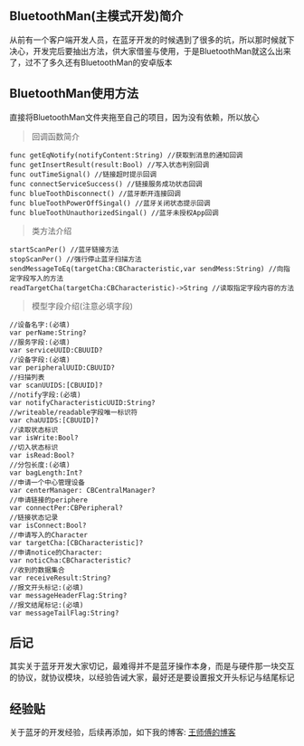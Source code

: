 ## BluetoothMan(主模式开发)简介
从前有一个客户端开发人员，在蓝牙开发的时候遇到了很多的坑，所以那时候就下决心，开发完后要抽出方法，供大家借鉴与使用，于是BluetoothMan就这么出来了，过不了多久还有BluetoothMan的安卓版本


## BluetoothMan使用方法
直接将BluetoothMan文件夹拖至自己的项目，因为没有依赖，所以放心
> 回调函数简介

```
func getEqNotify(notifyContent:String) //获取到消息的通知回调
func getInsertResult(result:Bool) //写入状态判别回调
func outTimeSignal() //链接超时提示回调
func connectServiceSuccess() //链接服务成功状态回调
func blueToothDisconnect() //蓝牙断开连接回调
func blueToothPowerOffSingal() //蓝牙关闭状态提示回调
func blueToothUnauthorizedSingal() //蓝牙未授权App回调
```

> 类方法介绍

```
startScanPer() //蓝牙链接方法
stopScanPer() //强行停止蓝牙扫描方法
sendMessageToEq(targetCha:CBCharacteristic,var sendMess:String) //向指定字段写入的方法
readTargetCha(targetCha:CBCharacteristic)->String //读取指定字段内容的方法
```

> 模型字段介绍(注意必填字段)

```
//设备名字:(必填)
var perName:String?
//服务字段:(必填)
var serviceUUID:CBUUID?
//设备字段:(必填)
var peripheralUUID:CBUUID?
//扫描列表
var scanUUIDS:[CBUUID]?
//notify字段:(必填)
var notifyCharacteristicUUID:String?
//writeable/readable字段唯一标识符
var chaUUIDS:[CBUUID]?
//读取状态标识
var isWrite:Bool?
//切入状态标识
var isRead:Bool?
//分包长度:(必填)
var bagLength:Int?
//申请一个中心管理设备
var centerManager: CBCentralManager?
//申请链接的periphere
var connectPer:CBPeripheral?
//链接状态记录
var isConnect:Bool?
//申请写入的Character
var targetCha:[CBCharacteristic]?
//申请notice的Character:
var noticCha:CBCharacteristic?
//收到的数据集合
var receiveResult:String?
//报文开头标记:(必填)
var messageHeaderFlag:String?
//报文结尾标记:(必填)
var messageTailFlag:String?
```

## 后记
其实关于蓝牙开发大家切记，最难得并不是蓝牙操作本身，而是与硬件那一块交互的协议，就协议模块，以经验告诫大家，最好还是要设置报文开头标记与结尾标记

## 经验贴
关于蓝牙的开发经验，后续再添加，如下我的博客:
[王师傅的博客](http://blog.dpgeek.cn)